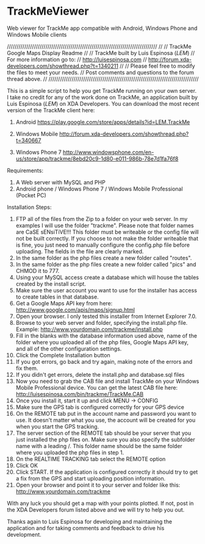 # TrackMeViewer
Web viewer for TrackMe app compatible with Android, Windows Phone and Windows Mobile clients

//////////////////////////////////////////////////////////////////////////////
//
// TrackMe Google Maps Display Readme
//
// TrackMe built by Luis Espinosa (_LEM_)
// For more information go to:
// http://luisespinosa.com
// http://forum.xda-developers.com/showthread.php?t=1340211
//
// Please feel free to modify the files to meet your needs.
// Post comments and questions to the forum thread above.
//
//////////////////////////////////////////////////////////////////////////////

This is a simple script to help you get TrackMe running on your own server. I take no credit for any of the work done on TrackMe, an application built by Luis Espinosa (_LEM_) on XDA Developers. 
You can download the most recent version of the TrackMe client here: 

1. Android
https://play.google.com/store/apps/details?id=LEM.TrackMe 

2. Windows Mobile 
http://forum.xda-developers.com/showthread.php?t=340667

3. Windows Phone 7
http://www.windowsphone.com/en-us/store/app/trackme/8ebd20c9-1d80-e011-986b-78e7d1fa76f8   


Requirements:
1) A Web server with MySQL and PHP
2) Android phone / Windows Phone 7 / Windows Mobile Professional (Pocket PC)


Installation Steps:
1) FTP all of the files from the Zip to a folder on your web server. In my examples I will use the folder "trackme". Please note that folder names are CaSE sENsiTiVE!!! This folder must be writeable or the config file will not be built correctly. If you choose to not make the folder writeable that is fine, you just need to manually configure the config.php file before uploading. The fields in the file are clearly marked.
2) In the same folder as the php files create a new folder called "routes".
3) In the same folder as the php files create a new folder called "pics" and CHMOD it to 777.
4) Using your MySQL access create a database which will house the tables created by the install script.
5) Make sure the user account you want to use for the installer has access to create tables in that database.
6) Get a Google Maps API key from here: http://www.google.com/apis/maps/signup.html
7) Open your browser. I only tested this installer from Internet Explorer 7.0.
8) Browse to your web server and folder, specifying the install.php file. Example: http://www.yourdomain.com/trackme/install.php
9) Fill in the blanks with the database information used above, name of the folder where you uploaded all of the php files, Google Maps API key, and all of the other configuration settings.
10) Click the Complete Installation button
11) If you got errors, go back and try again, making note of the errors and fix them.
12) If you didn't get errors, delete the install.php and database.sql files
13) Now you need to grab the CAB file and install TrackMe on your Windows Mobile Professional device. You can get the latest CAB file here: http://luisespinosa.com/bin/trackme/TrackMe.CAB
14) Once you install it, start it up and click MENU -> CONFIG
15) Make sure the GPS tab is configured correctly for your GPS device
16) On the REMOTE tab put in the account name and password you want to use. It doesn't matter what you use, the account will be created for you when you start the GPS tracking.
17) The server section of the REMOTE tab should be your server that you just installed the php files on. Make sure you also specify the subfolder name with a leading /. This folder name should be the same folder where you uploaded the php files in step 1.
18) On the REALTIME TRACKING tab select the REMOTE option
19) Click OK
20) Click START. If the application is configured correctly it should try to get a fix from the GPS and start uploading position information.
21) Open your browser and point it to your server and folder like this: http://www.yourdomain.com/trackme

With any luck you should get a map with your points plotted. If not, post in the XDA Developers forum listed above and we will try to help you out.

Thanks again to Luis Espinosa for developing and maintaining the application and for taking comments and feedback to drive his development.
